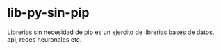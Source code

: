 # lib-py-sin-pip
Librerias sin necesidad de pip
es un ejercito de librerias
bases de datos, api, redes neuronales etc.
